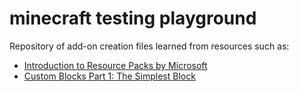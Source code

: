 # minecraft testing playground
Repository of add-on creation files learned from resources such as:
* [Introduction to Resource Packs by Microsoft](https://learn.microsoft.com/en-us/minecraft/creator/documents/resourcepack?view=minecraft-bedrock-stable#building-the-resource-pack)
* [Custom Blocks Part 1: The Simplest Block](https://learn.microsoft.com/en-us/minecraft/creator/documents/addcustomdieblock?view=minecraft-bedrock-stable)
